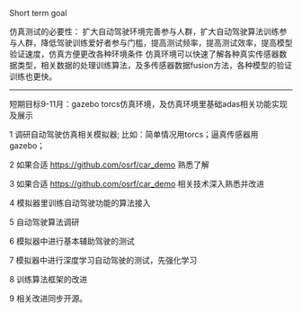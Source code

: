 Short term goal



仿真测试的必要性： 扩大自动驾驶环境完善参与人群，扩大自动驾驶算法训练参与人群，降低驾驶训练爱好者参与门槛，提高测试频率，提高测试效率，提高模型验证速度，仿真方便更改各种环境条件 仿真环境可以快速了解各种真实传感器数据类型，相关数据的处理训练算法，及多传感器数据fusion方法，各种模型的验证训练也更快。


------------------------------------------------------------------------------------------

短期目标9-11月：gazebo torcs仿真环境，及仿真环境里基础adas相关功能实现及展示


1 调研自动驾驶仿真相关模拟器; 比如：简单情况用torcs；逼真传感器用gazebo； 

2 如果合适 https://github.com/osrf/car_demo 熟悉了解

3 如果合适 https://github.com/osrf/car_demo 相关技术深入熟悉并改进

4 模拟器里训练自动驾驶功能的算法接入

5 自动驾驶算法调研

6 模拟器中进行基本辅助驾驶的测试

7 模拟器中进行深度学习自动驾驶的测试，先强化学习

8 训练算法框架的改进

9 相关改进同步开源。
